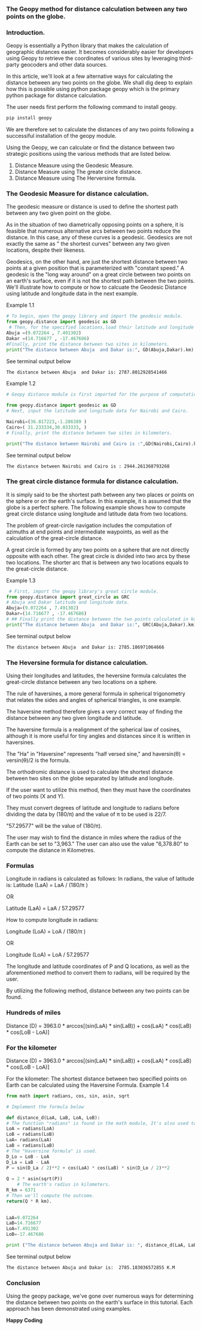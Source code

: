 ### The Geopy method for distance calculation between any two points on the globe.
### Introduction.
Geopy is essentially a Python library that makes the calculation of geographic distances easier. It becomes considerably easier for developers using Geopy to retrieve the coordinates of various sites by leveraging third-party geocoders and other data sources.

In this article, we'll look at a few alternative ways for calculating the distance between any two points on the globe. We shall dig deep to explain how this is possible using python package geopy which is the primary python package for distance calculation.

The user needs first perform the following command to install geopy.
```Python
pip install geopy
```
We are therefore set to calculate the distances of any two points following a successiful installation of the geopy module.

Using the Geopy, we can calculate or find the distance between two strategic positions using the various methods that are listed below.
1. Distance Measure using the Geodesic Measure.
2. Distance Measure using The greate circle distance.
3. Distance Measure using The Herversine formula.
### The Geodesic Measure for distance calculation.
The geodesic measure or distance is used to define the shortest path between any two given point on the globe.

As in the situation of two diametrically opposing points on a sphere, it is feasible that numerous alternative arcs between two points reduce the distance. In this case, any of these curves is a geodesic. Geodesics are not exactly the same as " the shortest curves" between any two given locations, despite their likeness. 

Geodesics, on the other hand, are just the shortest distance between two points at a given position that is parameterized with "constant speed." A geodesic is the "long way around" on a great circle between two points on an earth's surface, even if it is not the shortest path between the two points.
We'll illustrate how to compute or how to calcuate the Geodesic Distance using latitude and longitude data in the next example.

Example 1.1
```python
# To begin, open the geopy library and import the geodesic module. 
from geopy.distance import geodesic as GD
 # Then, for the specified locations,load their latitude and longitude data.
Abuja =(9.072264 , 7.491302)
Dakar =(14.716677 , -17.467686)
#Finally, print the distance between two sites in kilometers.
print("The distance between Abuja  and Dakar is:", GD(Abuja,Dakar).km)

```
See terminal output below
```bash
The distance between Abuja  and Dakar is: 2787.8012928541466
```
Example 1.2
```python
# Geopy distance module is first imported for the purpose of computations.

from geopy.distance import geodesic as GD
# Next, input the latitude and longitude data for Nairobi and Cairo.  

Nairobi=(36.817223,-1.286389 )
Cairo=( 31.233334,30.033333, )
# Finally, print the distance between two sites in kilometers. 

print("The distance between Nairobi and Cairo is :",GD(Nairobi,Cairo).km)
```
See terminal output below
```bash
The distance between Nairobi and Cairo is : 2944.261368793268
```

### The great circle distance formula for distance calculation.
It is simply said to be the shortest path between any two places or points on the sphere or on the earth's surface. In this example, it is assumed that the globe is a perfect sphere. The following example shows how to compute great circle distance using longitude and latitude data from two locations.

The problem of great-circle navigation includes the computation of azimuths at end points and intermediate waypoints, as well as the calculation of the great-circle distance.

A great circle is formed by any two points on a sphere that are not directly opposite with each other. The great circle is divided into two arcs by these two locations. The shorter arc that is between any two locations equals to the great-circle distance.



Example 1.3
```python
 # First, import the geopy library's great circle module.
from geopy.distance import great_circle as GRC
# Abuja and Dakar latitude and longitude data.
Abuja=(9.072264 , 7.491302)
Dakar=(14.716677 , -17.467686)
# ## Finally print the distance between the two points calculated in km
print("The distance between Abuja  and Dakar is:", GRC(Abuja,Dakar).km) 
```
See terminal output below
```bash
The distance between Abuja  and Dakar is: 2785.186971064666
```
### The Heversine formula for distance calculation.

Using their longitudes and latitudes, the heversine formula calculates the great-circle distance between any two locations on a sphere.

The rule of haversines, a more general formula in spherical trigonometry that relates the sides and angles of spherical triangles, is one example.

The haversine method therefore gives a very correct way of finding the distance between any two given longitude and latitude.

The haversine formula is a  realignment of the spherical law of cosines, although it is more useful for tiny angles and distances since it is written in haversines. 

The "Ha" in "Haversine" represents "half versed sine," and haversin(θ) = versin(θ)/2 is the formula.


The orthodromic distance is used to calculate the shortest distance between two sites on the globe separated by latitude and longitude.

If the user want to utilize this method, then they must have the coordinates of two points (X and Y).

They must convert degrees of latitude and longitude to radians before dividing the data by (180/π) and the value of π to be used is 22/7.

"57.29577" will be the value of (180/π). 

The user may wish to find the distance in miles where the radius of the Earth can be set to "3,963." The user can also use the value "6,378.80" to compute the distance in Kilometres.
### Formulas
Longitude in radians is calculated as follows:
In radians, the value of latitude is:
 Latitude (LaA) = LaA / (180/π )

  OR
  
Latitude (LaA) = LaA / 57.29577

How to compute longitude in radians:

Longitude (LoA) = LoA / (180/π )

 OR

Longitude (LoA) = LoA / 57.29577 

The longitude and latitude coordinates of P and Q locations, as well as the aforementioned method to convert them to radians, will be required by the user.

By utilizing the following method, distance between any two points can be found.
### Hundreds of miles

Distance (D) = 3963.0 * arccos[(sin(LaA) * sin(LaB)) + cos(LaA) * cos(LaB) * cos(LoB - LoA)]  

### For the kilometer

Distance (D) = 3963.0 * arccos[(sin(LaA) * sin(LaB)) + cos(LaA) * cos(LaB) * cos(LoB - LoA)]  

For the kilometer: The shortest distance between two specified points on Earth can be calculated using the Haversine Formula.
Example 1.4
```python
from math import radians, cos, sin, asin, sqrt

# Implement the formula below

def distance_d(LaA, LaB, LoA, LoB):
# The function "radians" is found in the math module, It's also used to convert radians to degrees.  
LoA = radians(LoA)  
LoB = radians(LoB)  
LaA= radians(LaA)  
LaB = radians(LaB) 
# The "Haversine formula" is used.
D_Lo = LoB - LoA 
D_La = LaB - LaA 
P = sin(D_La / 2)**2 + cos(LaA) * cos(LaB) * sin(D_Lo / 2)**2  
   
Q = 2 * asin(sqrt(P))   
    # The earth's radius in kilometers.
R_km = 6371  
# Then we'll compute the outcome.
return(Q * R km).
 

LaA=9.072264
LaB=14.716677
LoA=7.491302
LoB=-17.467686

print ("The distance between Abuja and Dakar is: ", distance_d(LaA, LaB, LoA, LoB), "K.M")  
```
See terminal output below
```bash
The distance between Abuja and Dakar is:  2785.183036572855 K.M
```
### Conclusion
Using the geopy package, we've gone over numerous ways for determining the distance between two points on the earth's surface in this tutorial. Each approach has been demonstrated using examples.

**Happy Coding**



    
